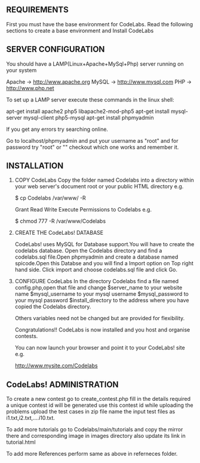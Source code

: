 REQUIREMENTS
------------

First you must have the base environment for CodeLabs.
Read the following sections to create a base environment and Install CodeLabs


SERVER CONFIGURATION
--------------------

You should have a LAMP(Linux+Apache+MySql+Php) server running on your system 

Apache	-> http://www.apache.org
MySQL	-> http://www.mysql.com
PHP	-> http://www.php.net

To set up a LAMP server execute these commands in the linux shell:

apt-get install apache2 php5 libapache2-mod-php5 
apt-get install mysql-server mysql-client php5-mysql
apt-get install phpmyadmin

If you get any errors try searching online.

Go to localhost/phpmyadmin and put your username as "root" and for password try "root" or ""
checkout which one works and remember it. 

INSTALLATION
------------

1. COPY CodeLabs
	Copy the folder named Codelabs into a directory within your web server's document
	root or your public HTML directory e.g.
	 
	$ cp Codelabs /var/www/ -R

	Grant Read Write Execute Permissions to Codelabs e.g.

	$ chmod 777 -R /var/www/Codelabs


2. CREATE THE CodeLabs! DATABASE

	CodeLabs! uses MySQL for Database support.You will have to create
	the codelabs database. Open the Codelabs directory and find a codelabs.sql
	file.Open phpmyadmin and create a database named spicode.Open this Databse 
	and you will find a Import option on Top right hand side.
	Click import and choose codelabs.sql file and click Go.  

3. CONFIGURE CodeLabs
	In the directory Codelabs find a file named config.php,open that file
	and change 
	$server_name to your website name
	$mysql_username to your mysql username
	$mysql_password to your mysql password
	$install_directory to the address where you have copied the Codelabs directory.
	
	Others variables need not be changed but are provided for flexibility.
	
	Congratulations!! CodeLabs is now installed and you host and organise contests.
	 
	You can now launch your browser and point it to your CodeLabs! site e.g.

	http://www.mysite.com/Codelabs



CodeLabs! ADMINISTRATION
----------------------

To create a new contest go to create_contest.php
fill in the details required 
a unique contest id will be generated use this contest id 
while uploading the problems upload the test cases in zip file 
name the input test files as i1.txt,i2.txt,....i10.txt.
 
To add more tutorials go to Codelabs/main/tutorials and copy 
the mirror there and corresponding image in images directory
also update its link in tutorial.html

To add more References perform same as above in referneces folder.
